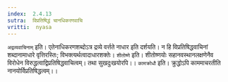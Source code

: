 ```yaml
---
index:  2.4.13
sutra:  विप्रतिषिद्धं चानधिकरणवाचि
vritti:  nyasa
---
```


`अद्रव्यवाचिनाम्` इति। एतेनाधिकरणशब्दोऽत्र द्रव्ये वर्त्तते नाधार इति दर्शयति। न हि विप्रतिषिद्धवाचिनां शब्दानामाधारे वृत्तिरस्तिः; विभक्त्यर्थत्वादाधारशक्तेः। `शीतोष्णे` इति। शीतोष्णयोः सहानवस्थानलक्षणेनैव विरोधेन विरुद्धत्वाद्विप्रतिषिद्धवाचित्वम्। तथा सुखदुःखयोरपि।।
`कामक्रोधौ` इति। क्रुद्धोऽपि काममाचरतीति नानयोर्विप्रतिषिद्धत्वम्।।

